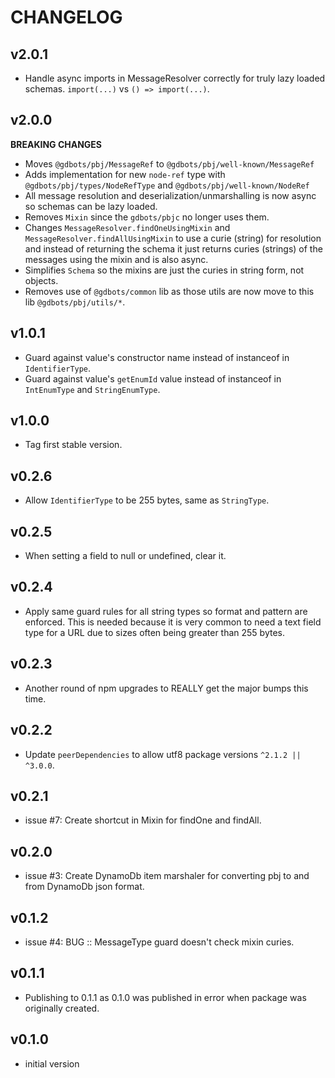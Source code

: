 # CHANGELOG


## v2.0.1
* Handle async imports in MessageResolver correctly for truly lazy loaded schemas. `import(...)` vs `() => import(...)`.


## v2.0.0
__BREAKING CHANGES__

* Moves `@gdbots/pbj/MessageRef` to `@gdbots/pbj/well-known/MessageRef`
* Adds implementation for new `node-ref` type with `@gdbots/pbj/types/NodeRefType` and `@gdbots/pbj/well-known/NodeRef`
* All message resolution and deserialization/unmarshalling is now async so schemas can be lazy loaded.
* Removes `Mixin` since the `gdbots/pbjc` no longer uses them.
* Changes `MessageResolver.findOneUsingMixin` and `MessageResolver.findAllUsingMixin` to use a curie (string) for resolution and instead of returning the schema it just returns curies (strings) of the messages using the mixin and is also async.
* Simplifies `Schema` so the mixins are just the curies in string form, not objects.
* Removes use of `@gdbots/common` lib as those utils are now move to this lib `@gdbots/pbj/utils/*`.


## v1.0.1
* Guard against value's constructor name instead of instanceof in `IdentifierType`.
* Guard against value's `getEnumId` value instead of instanceof in `IntEnumType` and `StringEnumType`.


## v1.0.0
* Tag first stable version.


## v0.2.6
* Allow `IdentifierType` to be 255 bytes, same as `StringType`.


## v0.2.5
* When setting a field to null or undefined, clear it.


## v0.2.4
* Apply same guard rules for all string types so format and pattern are enforced. This is needed because it is very common to need a text field type for a URL due to sizes often being greater than 255 bytes.


## v0.2.3
* Another round of npm upgrades to REALLY get the major bumps this time.


## v0.2.2
* Update `peerDependencies` to allow utf8 package versions `^2.1.2 || ^3.0.0`.


## v0.2.1
* issue #7: Create shortcut in Mixin for findOne and findAll.


## v0.2.0
* issue #3: Create DynamoDb item marshaler for converting pbj to and from DynamoDb json format.


## v0.1.2
* issue #4: BUG :: MessageType guard doesn't check mixin curies.


## v0.1.1
* Publishing to 0.1.1 as 0.1.0 was published in error when package was originally created.


## v0.1.0
* initial version
